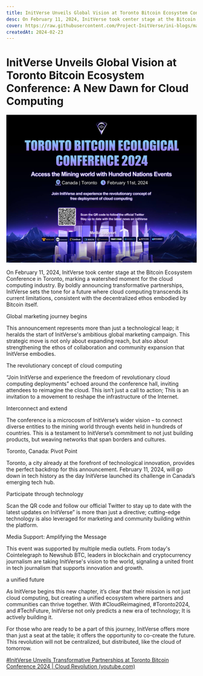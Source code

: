 ```yaml
---
title: InitVerse Unveils Global Vision at Toronto Bitcoin Ecosystem Conference A New Dawn for Cloud Computing
desc: On February 11, 2024, InitVerse took center stage at the Bitcoin Ecosystem Conference in Toronto, marking a watershed moment for the cloud computing industry. 
cover: https://raw.githubusercontent.com/Project-InitVerse/ini-blogs/main/blogs/resources/images/20240223001.png
createdAt: 2024-02-23
---
```

# InitVerse Unveils Global Vision at Toronto Bitcoin Ecosystem Conference: A New Dawn for Cloud Computing

![image](https://raw.githubusercontent.com/Project-InitVerse/ini-blogs/main/blogs/resources/images/20240223001.png)

On February 11, 2024, InitVerse took center stage at the Bitcoin Ecosystem Conference in Toronto, marking a watershed moment for the cloud computing industry. By boldly announcing transformative partnerships, InitVerse sets the tone for a future where cloud computing transcends its current limitations, consistent with the decentralized ethos embodied by Bitcoin itself.

Global marketing journey begins

This announcement represents more than just a technological leap; it heralds the start of InitVerse's ambitious global marketing campaign. This strategic move is not only about expanding reach, but also about strengthening the ethos of collaboration and community expansion that InitVerse embodies.

The revolutionary concept of cloud computing

“Join InitVerse and experience the freedom of revolutionary cloud computing deployments” echoed around the conference hall, inviting attendees to reimagine the cloud. This isn’t just a call to action; This is an invitation to a movement to reshape the infrastructure of the Internet.

Interconnect and extend

The conference is a microcosm of InitVerse’s wider vision – to connect diverse entities to the mining world through events held in hundreds of countries. This is a testament to InitVerse’s commitment to not just building products, but weaving networks that span borders and cultures.

Toronto, Canada: Pivot Point

Toronto, a city already at the forefront of technological innovation, provides the perfect backdrop for this announcement. February 11, 2024, will go down in tech history as the day InitVerse launched its challenge in Canada’s emerging tech hub.

Participate through technology

Scan the QR code and follow our official Twitter to stay up to date with the latest updates on InitVerse” is more than just a directive; cutting-edge technology is also leveraged for marketing and community building within the platform.

Media Support: Amplifying the Message

This event was supported by multiple media outlets. From today's Cointelegraph to Newshub BTC, leaders in blockchain and cryptocurrency journalism are taking InitVerse's vision to the world, signaling a united front in tech journalism that supports innovation and growth.

a unified future

As InitVerse begins this new chapter, it’s clear that their mission is not just cloud computing, but creating a unified ecosystem where partners and communities can thrive together. With #CloudReimagined, #Toronto2024, and #TechFuture, InitVerse not only predicts a new era of technology; It is actively building it.

For those who are ready to be a part of this journey, InitVerse offers more than just a seat at the table; it offers the opportunity to co-create the future. This revolution will not be centralized, but distributed, like the cloud of tomorrow.

[#InitVerse Unveils Transformative Partnerships at Toronto Bitcoin Conference 2024 | Cloud Revolution (youtube.com)](https://www.youtube.com/watch?v=Xj7cbX820tY)